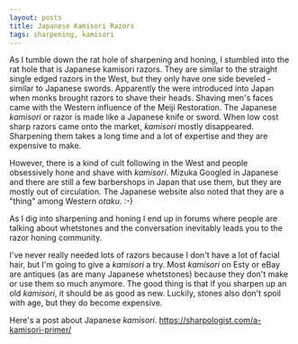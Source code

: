 ```yaml
---
layout: posts
title: Japanese Kamisori Razors
tags: sharpening, kamisori
---
```

As I tumble down the rat hole of sharpening and honing, I stumbled into the rat hole that is Japanese kamisori razors. They are similar to the straight single edged razors in the West, but they only have one side beveled - similar to Japanese swords. Apparently the were introduced into Japan when monks brought razors to shave their heads. Shaving men's faces came with the Western influence of the Meiji Restoration. The Japanese *kamisori* or razor is made like a Japanese knife or sword. When low cost sharp razors came onto the market, *kamisori* mostly disappeared. Sharpening them takes a long time and a lot of expertise and they are expensive to make.

However, there is a kind of cult following in the West and people obsessively hone and shave with *kamisori*. Mizuka Googled in Japanese and there are still a few barbershops in Japan that use them, but they are mostly out of circulation. The Japanese website also noted that they are a "thing" among Western *otaku*. :-)

As I dig into sharpening and honing I end up in forums where people are talking about whetstones and the conversation inevitably leads you to the razor honing community.

I've never really needed lots of razors because I don't have a lot of facial hair, but I'm going to give a *kamisori* a try. Most *kamisori* on Esty or eBay are antiques (as are many Japanese whetstones) because they don't make or use them so much anymore. The good thing is that if you sharpen up an old *kamisori*, it should be as good as new. Luckily, stones also don't spoil with age, but they do become expensive.

Here's a post about Japanese *kamisori*.  https://sharpologist.com/a-kamisori-primer/